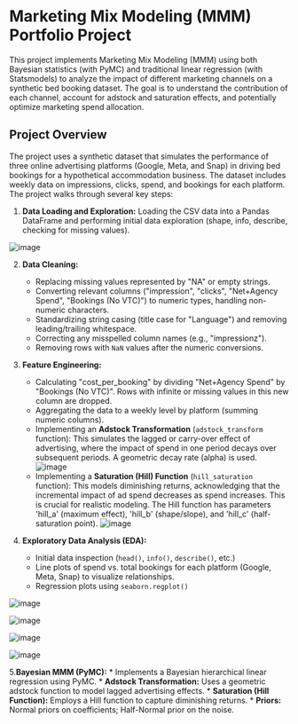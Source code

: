 # Marketing Mix Modeling (MMM) Portfolio Project

This project implements Marketing Mix Modeling (MMM) using both Bayesian statistics (with PyMC) and traditional linear regression (with Statsmodels) to analyze the impact of different marketing channels on a synthetic bed booking dataset. The goal is to understand the contribution of each channel, account for adstock and saturation effects, and potentially optimize marketing spend allocation.

## Project Overview

The project uses a synthetic dataset that simulates the performance of three online advertising platforms (Google, Meta, and Snap) in driving bed bookings for a hypothetical accommodation business.  The dataset includes weekly data on impressions, clicks, spend, and bookings for each platform.  The project walks through several key steps:

1.  **Data Loading and Exploration:** Loading the CSV data into a Pandas DataFrame and performing initial data exploration (shape, info, describe, checking for missing values).

![image](https://github.com/user-attachments/assets/aff94d03-50f0-46ab-9c5f-4f315fc3e4ac)

2.  **Data Cleaning:**
    *   Replacing missing values represented by "NA" or empty strings.
    *   Converting relevant columns ("impression", "clicks", "Net+Agency Spend", "Bookings (No VTC)") to numeric types, handling non-numeric characters.
    *   Standardizing string casing (title case for "Language") and removing leading/trailing whitespace.
    *   Correcting any misspelled column names (e.g., "impressionz").
    *   Removing rows with `NaN` values after the numeric conversions.



3.  **Feature Engineering:**
    *   Calculating "cost\_per\_booking" by dividing "Net+Agency Spend" by "Bookings (No VTC)". Rows with infinite or missing values in this new column are dropped.
    *   Aggregating the data to a weekly level by platform (summing numeric columns).
    *   Implementing an **Adstock Transformation** (`adstock_transform` function): This simulates the lagged or carry-over effect of advertising, where the impact of spend in one period decays over subsequent periods.  A geometric decay rate (alpha) is used.
      ![image](https://github.com/user-attachments/assets/bc084d97-71d2-407a-860e-b742acb4c1a1)
    *   Implementing a **Saturation (Hill) Function** (`hill_saturation` function): This models diminishing returns, acknowledging that the incremental impact of ad spend decreases as spend increases. This is crucial for realistic modeling. The Hill function has parameters 'hill_a' (maximum effect), 'hill_b' (shape/slope), and 'hill_c' (half-saturation point).
      ![image](https://github.com/user-attachments/assets/07a47eb9-7950-4f7c-8cba-42ffb5f4bce8)

      

4.  **Exploratory Data Analysis (EDA):**
    *  Initial data inspection (`head()`, `info()`, `describe()`, etc.)
    *  Line plots of spend vs. total bookings for each platform (Google, Meta, Snap) to visualize relationships.
    *  Regression plots using `seaborn.regplot()`
      
  ![image](https://github.com/user-attachments/assets/9f90cc9b-b3c9-4957-9ec3-7128ff007885)

![image](https://github.com/user-attachments/assets/94038d3b-685e-46bd-a896-e458d9823464)

![image](https://github.com/user-attachments/assets/72b4e661-30bc-44bc-9e46-0d59a18dca3c)

![image](https://github.com/user-attachments/assets/5bcd3b95-d391-48ee-bde7-91669e796b77)

 5.**Bayesian MMM (PyMC):**
    *   Implements a Bayesian hierarchical linear regression using PyMC.
    *   **Adstock Transformation:** Uses a geometric adstock function to model lagged advertising effects.
    *   **Saturation (Hill Function):** Employs a Hill function to capture diminishing returns.
    *   **Priors:** Normal priors on coefficients; Half-Normal prior on the noise.


    
